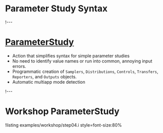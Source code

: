 # Parameter Study Syntax

!---

# [ParameterStudy](ParameterStudy/index.md)

- Action that simplifies syntax for simple parameter studies
- No need to identify value names or run into common, annoying input errors.
- Programmatic creation of `Samplers`, `Distributions`, `Controls`, `Transfers`, `Reporters`, and `Outputs` objects.
- Automatic multiapp mode detection

!---

# Workshop ParameterStudy

!listing examples/workshop/step04.i
         style=font-size:80%
